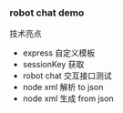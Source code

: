 ### robot chat demo

技术亮点
- express 自定义模板
- sessionKey 获取
- robot chat 交互接口测试
- node xml 解析 to json
- node xml 生成 from json